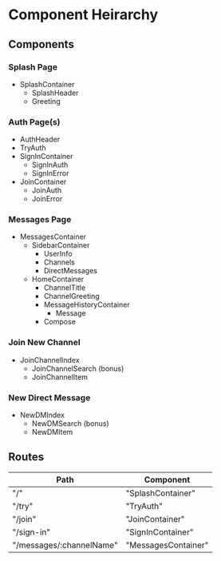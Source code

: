# Component Heirarchy

## Components

### Splash Page
- SplashContainer
  - SplashHeader
  - Greeting

### Auth Page(s)
- AuthHeader
- TryAuth
- SignInContainer
  - SignInAuth
  - SignInError
- JoinContainer
  - JoinAuth
  - JoinError

### Messages Page
- MessagesContainer
  - SidebarContainer
    - UserInfo
    - Channels
    - DirectMessages
  - HomeContainer
    - ChannelTitle
    - ChannelGreeting
    - MessageHistoryContainer
      - Message
    - Compose

### Join New Channel
- JoinChannelIndex
  - JoinChannelSearch (bonus)
  - JoinChannelItem

### New Direct Message
- NewDMIndex
  - NewDMSearch (bonus)
  - NewDMItem

## Routes

| Path                     | Component             |
|--------------------------|-----------------------|
| "/"                      | "SplashContainer"     |
| "/try"                   | "TryAuth"             |
| "/join"                  | "JoinContainer"       |
| "/sign-in"               | "SignInContainer"     |
| "/messages/:channelName" | "MessagesContainer"   |